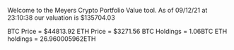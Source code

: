 Welcome to the Meyers Crypto Portfolio Value tool. 
As of 09/12/21 at 23:10:38 our valuation is $135704.03 

BTC Price = $44813.92
 ETH Price = $3271.56
BTC Holdings = 1.06BTC
 ETH holdings = 26.960005962ETH 
